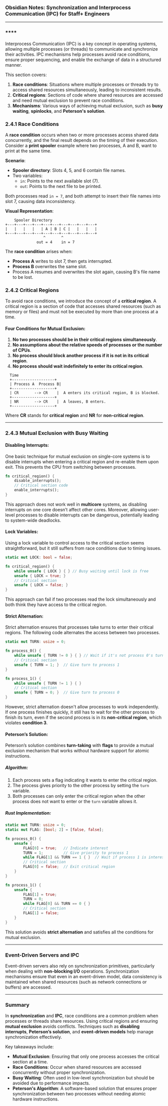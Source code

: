 ### Obsidian Notes: Synchronization and Interprocess Communication (IPC) for Staff+ Engineers

---

### ****

Interprocess Communication (IPC) is a key concept in operating systems, allowing multiple processes (or threads) to communicate and synchronize their activities. IPC mechanisms help processes avoid race conditions, ensure proper sequencing, and enable the exchange of data in a structured manner.

This section covers:
1. **Race conditions**: Situations where multiple processes or threads try to access shared resources simultaneously, leading to inconsistent results.
2. **Critical regions**: Sections of code where shared resources are accessed and need mutual exclusion to prevent race conditions.
3. **Mechanisms**: Various ways of achieving mutual exclusion, such as **busy waiting**, **spinlocks**, and **Peterson's solution**.

### **2.4.1 Race Conditions**

A **race condition** occurs when two or more processes access shared data concurrently, and the final result depends on the timing of their execution. Consider a **print spooler** example where two processes, A and B, want to print at the same time. 

**Scenario**:

- **Spooler directory**: Slots 4, 5, and 6 contain file names.
- Two variables:
  - `in`: Points to the next available slot (7).
  - `out`: Points to the next file to be printed.
  
Both processes read `in = 7`, and both attempt to insert their file names into slot 7, causing data inconsistency.

**Visual Representation**:

```ascii
    Spooler Directory
+---+---+---+---+---+---+---+---+---+---+
|   |   |   |   | A | B | C |   |   |   |
+---+---+---+---+---+---+---+---+---+---+
                 ^       ^
              out = 4    in = 7
```

The **race condition** arises when:
- **Process A** writes to slot 7, then gets interrupted.
- **Process B** overwrites the same slot.
- Process A resumes and overwrites the slot again, causing B's file name to be lost.

### **2.4.2 Critical Regions**

To avoid race conditions, we introduce the concept of a **critical region**. A critical region is a section of code that accesses shared resources (such as memory or files) and must not be executed by more than one process at a time.

#### **Four Conditions for Mutual Exclusion**:
1. **No two processes should be in their critical regions simultaneously**.
2. **No assumptions about the relative speeds of processes or the number of CPUs**.
3. **No process should block another process if it is not in its critical region**.
4. **No process should wait indefinitely to enter its critical region**.

```ascii
  Time
  +-------------------+
  | Process A  Process B|
  +-------------------+
  | CR       --> CR    |  A enters its critical region, B is blocked.
  +-------------------+
  | NR       --> CR    |  A leaves, B enters.
  +-------------------+
```

Where **CR** stands for **critical region** and **NR** for **non-critical region**.

---

### **2.4.3 Mutual Exclusion with Busy Waiting**

#### **Disabling Interrupts**:
One basic technique for mutual exclusion on single-core systems is to disable interrupts when entering a critical region and re-enable them upon exit. This prevents the CPU from switching between processes.

```rust
fn critical_region() {
    disable_interrupts();
    // Critical section code
    enable_interrupts();
}
```

This approach does not work well in **multicore** systems, as disabling interrupts on one core doesn’t affect other cores. Moreover, allowing user-level processes to disable interrupts can be dangerous, potentially leading to system-wide deadlocks.

#### **Lock Variables**:
Using a lock variable to control access to the critical section seems straightforward, but it still suffers from race conditions due to timing issues.

```rust
static mut LOCK: bool = false;

fn critical_region() {
    while unsafe { LOCK } { } // Busy waiting until lock is free
    unsafe { LOCK = true; }
    // Critical section
    unsafe { LOCK = false; }
}
```

This approach can fail if two processes read the lock simultaneously and both think they have access to the critical region.

#### **Strict Alternation**:
Strict alternation ensures that processes take turns to enter their critical regions. The following code alternates the access between two processes.

```rust
static mut TURN: usize = 0;

fn process_0() {
    while unsafe { TURN != 0 } { } // Wait if it's not process 0's turn
    // Critical section
    unsafe { TURN = 1; }  // Give turn to process 1
}

fn process_1() {
    while unsafe { TURN != 1 } { }
    // Critical section
    unsafe { TURN = 0; }  // Give turn to process 0
}
```

However, strict alternation doesn't allow processes to work independently. If one process finishes quickly, it still has to wait for the other process to finish its turn, even if the second process is in its **non-critical region**, which violates **condition 3**.

#### **Peterson’s Solution**:
Peterson’s solution combines **turn-taking** with **flags** to provide a mutual exclusion mechanism that works without hardware support for atomic instructions.

##### **Algorithm**:
1. Each process sets a flag indicating it wants to enter the critical region.
2. The process gives priority to the other process by setting the `turn` variable.
3. Both processes can only enter the critical region when the other process does not want to enter or the `turn` variable allows it.

##### **Rust Implementation**:

```rust
static mut TURN: usize = 0;
static mut FLAG: [bool; 2] = [false, false];

fn process_0() {
    unsafe {
        FLAG[0] = true;   // Indicate interest
        TURN = 1;         // Give priority to process 1
        while FLAG[1] && TURN == 1 { }  // Wait if process 1 is interested
        // Critical section
        FLAG[0] = false;  // Exit critical region
    }
}

fn process_1() {
    unsafe {
        FLAG[1] = true;
        TURN = 0;
        while FLAG[0] && TURN == 0 { }
        // Critical section
        FLAG[1] = false;
    }
}
```

This solution avoids **strict alternation** and satisfies all the conditions for mutual exclusion.

---

### **Event-Driven Servers and IPC**

Event-driven servers also rely on synchronization primitives, particularly when dealing with **non-blocking I/O** operations. Synchronization mechanisms ensure that even in an event-driven model, data consistency is maintained when shared resources (such as network connections or buffers) are accessed.

---

### **Summary**

In **synchronization** and **IPC**, race conditions are a common problem when processes or threads share resources. Using critical regions and ensuring **mutual exclusion** avoids conflicts. Techniques such as **disabling interrupts**, **Peterson’s solution**, and **event-driven models** help manage synchronization effectively.

Key takeaways include:
- **Mutual Exclusion**: Ensuring that only one process accesses the critical section at a time.
- **Race Conditions**: Occur when shared resources are accessed concurrently without proper synchronization.
- **Busy Waiting**: Often used in low-level synchronization but should be avoided due to performance impacts.
- **Peterson's Algorithm**: A software-based solution that ensures proper synchronization between two processes without needing atomic hardware instructions.

